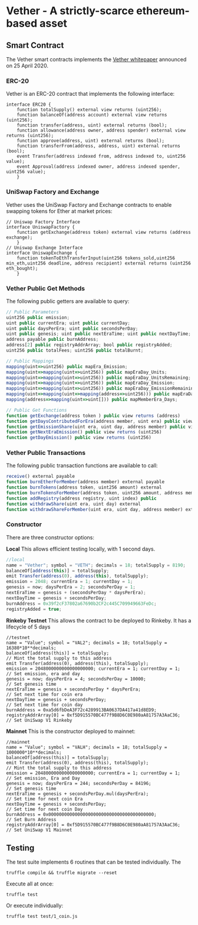 # Vether - A strictly-scarce ethereum-based asset

## Smart Contract

The Vether smart contracts implements the [Vether whitepaper](https://bitcointalk.org/index.php?topic=5243406) announced on 25 April 2020. 

### ERC-20
Vether is an ERC-20 contract that implements the following interface:
```Solidity
interface ERC20 {
    function totalSupply() external view returns (uint256);
    function balanceOf(address account) external view returns (uint256);
    function transfer(address, uint) external returns (bool);
    function allowance(address owner, address spender) external view returns (uint256);
    function approve(address, uint) external returns (bool);
    function transferFrom(address, address, uint) external returns (bool);
    event Transfer(address indexed from, address indexed to, uint256 value);
    event Approval(address indexed owner, address indexed spender, uint256 value);
    }
```

### UniSwap Factory and Exchange
Vether uses the UniSwap Factory and Exchange contracts to enable swapping tokens for Ether at market prices:

```Solidity
// Uniswap Factory Interface
interface UniswapFactory {
    function getExchange(address token) external view returns (address exchange);
    }
// Uniswap Exchange Interface
interface UniswapExchange {
    function tokenToEthTransferInput(uint256 tokens_sold,uint256 min_eth,uint256 deadline, address recipient) external returns (uint256  eth_bought);
    }
```

### Vether Public Get Methods
The following public getters are available to query:
```javascript
// Public Parameters
uint256 public emission;
uint public currentEra; uint public currentDay;
uint public daysPerEra; uint public secondsPerDay;
uint public genesis; uint public nextEraTime; uint public nextDayTime;
address payable public burnAddress;
address[2] public registryAddrArray; bool public registryAdded;
uint256 public totalFees; uint256 public totalBurnt;

// Public Mappings
mapping(uint=>uint256) public mapEra_Emission;
mapping(uint=>mapping(uint=>uint256)) public mapEraDay_Units;
mapping(uint=>mapping(uint=>uint256)) public mapEraDay_UnitsRemaining;
mapping(uint=>mapping(uint=>uint256)) public mapEraDay_Emission;
mapping(uint=>mapping(uint=>uint256)) public mapEraDay_EmissionRemaining;
mapping(uint=>mapping(uint=>mapping(address=>uint256))) public mapEraDay_MemberUnits;
mapping(address=>mapping(uint=>uint[])) public mapMemberEra_Days; 

// Public Get Functions
function getExchange(address token ) public view returns (address)
function getDaysContributedForEra(address member, uint era) public view returns(uint days)
function getEmissionShare(uint era, uint day, address member) public view returns (uint256 emissionShare)
function getNextEraEmission() public view returns (uint256)
function getDayEmission() public view returns (uint256)
```

### Vether Public Transactions
The following public transaction functions are available to call:
```javascript
receive() external payable
function burnEtherForMember(address member) external payable
function burnTokens(address token, uint256 amount) external
function burnTokensForMember(address token, uint256 amount, address member) external 
function addRegistry(address registry, uint index) public
function withdrawShare(uint era, uint day) external 
function withdrawShareForMember(uint era, uint day, address member) external
```

### Constructor
There are three constructor options:

**Local**
This allows efficient testing locally, with 1 second days. 
```javascript
//local
name = "Vether"; symbol = "VETH"; decimals = 18; totalSupply = 8190;
balanceOf[address(this)] = totalSupply; 
emit Transfer(address(0), address(this), totalSupply);                              // Mint the total supply to this address
emission = 2048; currentEra = 1; currentDay = 1;                                    // Set emission, era and day
genesis = now; daysPerEra = 2; secondsPerDay = 1;                                   // Set genesis time
nextEraTime = genesis + (secondsPerDay * daysPerEra);                               // Set next time for coin era
nextDayTime = genesis + secondsPerDay;                                              // Set next time for coin day
burnAddress = 0x39f2cF37802a67690b2CF2c445C709949663FeDc;                           // TEST REMOVE
registryAdded = true;
```

**Rinkeby Testnet**
This allows the contract to be deployed to Rinkeby. It has a lifecycle of 5 days 

```
//testnet
name = "Value"; symbol = "VAL2"; decimals = 18; totalSupply = 16380*10**decimals;
balanceOf[address(this)] = totalSupply;                                          // Mint the total supply to this address
emit Transfer(address(0), address(this), totalSupply);                           
emission = 2048000000000000000000; currentEra = 1; currentDay = 1;               // Set emission, era and day
genesis = now; daysPerEra = 4; secondsPerDay = 10000;                            // Set genesis time
nextEraTime = genesis + secondsPerDay * daysPerEra;                              // Set next time for coin era
nextDayTime = genesis + secondsPerDay;                                           // Set next time for coin day
burnAddress = 0xa5d6fbDeA3F72c4289913BA0637DA417a41d8ED9;
registryAddrArray[0] = 0xf5D915570BC477f9B8D6C0E980aA81757A3AaC36;               // Set UniSwap V1 Rinkeby

```

**Mainnet**
This is the constructor deployed to mainnet:

```
//mainnet
name = "Value"; symbol = "VALH"; decimals = 18; totalSupply = 1000000*10**decimals;
balanceOf[address(this)] = totalSupply; 
emit Transfer(address(0), address(this), totalSupply);                           // Mint the total supply to this address
emission = 2048000000000000000000; currentEra = 1; currentDay = 1;               // Set emission, Era and Day
genesis = now; daysPerEra = 244; secondsPerDay = 84196;                          // Set genesis time
nextEraTime = genesis + secondsPerDay.mul(daysPerEra);                           // Set time for next coin Era
nextDayTime = genesis + secondsPerDay;                                           // Set time for next coin Day
burnAddress = 0x0000000000000000000000000000000000000000;                         // Set Burn Address
registryAddrArray[0] = 0xf5D915570BC477f9B8D6C0E980aA81757A3AaC36;                // Set UniSwap V1 Mainnet
```

## Testing

The test suite implements 6 routines that can be tested individually. The 

```
truffle compile && truffle migrate --reset
```

Execute all at once:
```
truffle test
```

Or execute individually:
```
truffle test test/1_coin.js
```